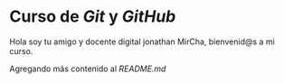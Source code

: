 # Curso de _Git_ y _GitHub_

Hola soy tu amigo y docente digital jonathan MirCha, bienvenid@s a mi curso.

Agregando más contenido al _README.md_